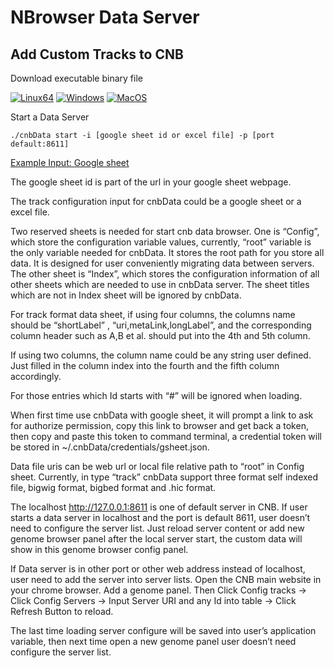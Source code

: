 # NBrowser Data Server 

## Add Custom Tracks to CNB

Download executable binary file

[![Linux64](https://img.shields.io/badge/binary-linux-green.svg?style=flat)](https://vis.nucleome.org/static/dist/current/linux/cnbData)
[![Windows](https://img.shields.io/badge/binary-win-blue.svg?style=flat)](https://vis.nucleome.org/static/dist/current/win64/cnbData.exe)
[![MacOS](https://img.shields.io/badge/binary-macos-yellow.svg?style=flat)](https://vis.nucleome.org/static/dist/current/mac/cnbData)


Start a Data Server

```shell
./cnbData start -i [google sheet id or excel file] -p [port default:8611]
```

[Example Input: Google sheet](https://docs.google.com/spreadsheets/d/1nJwOozr4EL4gnx37hzF2Jmv-HPsgFMA9jN-lbUj1GvM/edit#gid=1744383077)

The google sheet id is part of the url in your google sheet webpage.


The track configuration input for cnbData could be a google sheet or a excel file.


Two reserved sheets is needed for start cnb data browser.  One is “Config”,  which store the configuration variable values, currently, “root” variable is the only variable needed for cnbData. It stores the root path for you store all data. It is designed for user conveniently migrating data between servers. The other sheet is “Index”, which stores the configuration information of all other sheets which are needed to use in cnbData server. The sheet titles which are not in Index sheet will be ignored by cnbData.


For track format data sheet, if using four columns, the columns name should be “shortLabel” , “uri,metaLink,longLabel”, and the corresponding column header such as A,B et al. should put into the 4th and 5th column.

 

If using two columns, the column name could be any string user defined. Just filled in the column index into the fourth and the fifth column accordingly.


For those entries which Id starts with “#” will be ignored when loading.


When first time use cnbData with google sheet, it will prompt a link to ask for authorize permission, copy this link to browser and get back a token, then copy and paste this token to command terminal, a credential token will be stored in ~/.cnbData/credentials/gsheet.json.


Data file uris can be web url or local file relative path to “root” in Config sheet. Currently,  in type “track” cnbData support three format self indexed file, bigwig format, bigbed format and .hic format.


The localhost http://127.0.0.1:8611 is one of default server in CNB. If user starts a data server in localhost and the port is default 8611, user doesn’t need to configure the server list. Just reload server content or add new genome browser panel after the local server start, the custom data will show in this genome browser config panel.


If Data server is in other port or other web address instead of localhost, user need to add the server into server lists. Open the CNB main website in your chrome browser. Add a genome panel.  Then Click Config tracks → Click Config Servers → Input Server URI and any Id into table → Click Refresh Button to reload.

The last time loading server configure will be saved into user’s application variable, then next time open a new genome panel user doesn’t need configure the server list.
